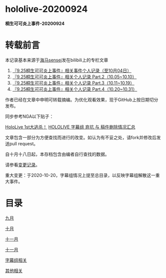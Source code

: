 # hololive-20200924
**桐生可可炎上事件-20200924**

# 转载前言

本记录基本来源于[海马sensei](https://space.bilibili.com/434145079)发在bilibili上的专栏文章

1. [『9.25桐生可可炎上事件』相关事件个人记录（至10月04日）](https://www.bilibili.com/read/cv7853331)
2. [『9.25桐生可可炎上事件』相关个人记录 Part.2（10.05~10.10）](https://www.bilibili.com/read/cv7921642)
3. [『9.25桐生可可炎上事件』相关个人记录 Part.3（10.11~10.19）](https://www.bilibili.com/read/cv8024680)
4. [『9.25桐生可可炎上事件』相关个人记录 Part.4（10.20~10.31）](https://www.bilibili.com/read/cv8332795)

作者已经在文章中申明可转载摘编。为优化观看效果，现于GitHub上按日期切分发布。

同步参考NGA以下贴子：

[HoloLive 1st大逃杀！](https://bbs.nga.cn/read.php?tid=23809268)
[HOLOLIVE 字幕组 弃坑 与 稿件删除情况汇总](https://bbs.nga.cn/read.php?tid=23789238)

文章包含一部分为方便查找而进行的改变。如认为有不妥之处，请fork并修改后发送pull request。

自十月十八日起，本存档包含由编者自行查找的数据。

请参看[变更记录](Changelog.md)。

重大变更：于2020-10-20，字幕组情况上提至总目录，以反映字幕组解散这一重大事件。

# 目录

[九月](TOC.md#九月)

[十月](TOC.md#十月)

[十一月](TOC.md#十一月)

[十一月](TOC.md#十二月)

[字幕组相关](Extra/Fansub/README.md)

[其他相关](Extra/README.md)
